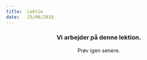 ```yaml
---
title:  Lektie
date:   25/06/2018
---
```


### <center>Vi arbejder på denne lektion.</center>
<center>Prøv igen senere.</center>